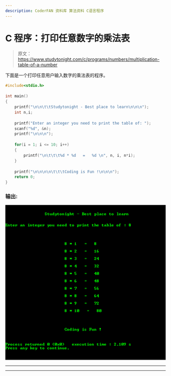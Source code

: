```yaml
---
description: CoderFAN 资料库 算法资料 C语言程序
---
```


# C 程序：打印任意数字的乘法表

> 原文：<https://www.studytonight.com/c/programs/numbers/multiplication-table-of-a-number>

下面是一个打印任意用户输入数字的乘法表的程序。

```cpp
#include<stdio.h>

int main()
{
    printf("\n\n\t\tStudytonight - Best place to learn\n\n\n");
    int n,i;

    printf("Enter an integer you need to print the table of: ");
    scanf("%d", &n);
    printf("\n\n\n");

    for(i = 1; i <= 10; i++)
    {
        printf("\n\t\t\t%d * %d   =   %d \n", n, i, n*i);
    }

    printf("\n\n\n\n\t\t\tCoding is Fun !\n\n\n");
    return 0;
}
```

### 输出:

![Program to print Multiplication Table of any Number in C](img/a9ff63f01a2e2e840c0bb408d262f274.png)

* * *

* * *